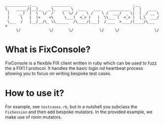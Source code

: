 ```
___________.__       _________                            .__          
\_   _____/|__|__  __\_   ___ \  ____   ____   __________ |  |   ____  
 |    __)  |  \  \/  /    \  \/ /  _ \ /    \ /  ___/  _ \|  | _/ __ \ 
 |     \   |  |>    <\     \___(  <_> )   |  \\___ (  <_> )  |_\  ___/ 
 \___  /   |__/__/\_ \\______  /\____/|___|  /____  >____/|____/\___  >
     \/             \/       \/            \/     \/                \/ 
```

# What is FixConsole? #

FixConsole is a flexible FIX client written in ruby which can be used to fuzz the a FIX1.1 protocol.
It handles the basic login nd heartbeat process allowing you to focus on writing bespoke test cases.

# How to use it? #

For example, see ```testcases.rb```, but in a nutshell you subclass the ```FixSession``` and then add bespoke mutators. 
In the provided example, we make use of ronin mutators.


